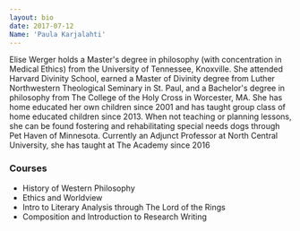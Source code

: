 ```yaml
---
layout: bio
date: 2017-07-12
Name: 'Paula Karjalahti'
---
```

Elise Werger holds a Master's degree in philosophy (with concentration in Medical Ethics) from the University of Tennessee, Knoxville.  She attended Harvard Divinity School, earned a Master of Divinity degree from Luther Northwestern Theological Seminary in St. Paul, and a Bachelor's degree in philosophy from The College of the Holy Cross in Worcester, MA.  She has home educated her own children since 2001 and has taught group class of home educated children since 2013. When not teaching or planning lessons, she can be found fostering and rehabilitating special needs dogs through Pet Haven of Minnesota. Currently an Adjunct Professor at North Central University, she has taught at The Academy since 2016 

### Courses
* History of Western Philosophy
* Ethics and Worldview
* Intro to Literary Analysis through The Lord of the Rings
* Composition and Introduction to Research Writing